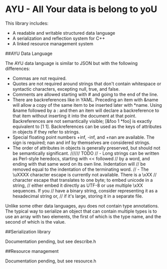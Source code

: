 AYU - All Your data is belong to yoU
=======

This library includes:
 - A readable and writable structured data language
 - A serialization and reflection system for C++
 - A linked resource management system

##AYU Data Language

The AYU data language is similar to JSON but with the following differences:
 - Commas are not required.
 - Quotes are not required around strings that don't contain whitespace or
   syntactic characters, excepting null, true, and false.
 - Comments are allowed starting with # and going to the end of the line.
 - There are backreferences like in YAML.  Preceding an item with &name will
   allow a copy of the same item to be inserted later with *name.  Using &name
   followed by a : and then an item will declare a backreference to that item
   without inserting it into the document at that point.  Backreferences are
   not semantically visible; [&foo 1 *foo] is exactly equivalent to [1 1].
   Backreferences can be used as the keys of attributes in objects if they
   refer to strings.
 - Special floating point numbers +inf, -inf, and +nan are available.  The sign
   is required; nan and inf by themselves are considered strings.
 - The order of attributes in objects is generally preserved, but should not be
   semantically significant.
////// TODO
// - Long strings can be written as Perl-style heredocs, starting with << followed
//   by a word, and ending with that same word on its own line.  Indentation will
//   be removed equal to the indentation of the terminating word.
// - The \uXXXX character escape is currently not available.  There is a \xXX
//   character escape that translates to one byte; to embed unicode in a string,
//   either embed it directly as UTF-8 or use multiple \xXX sequences.  If you
//   have a binary string, consider representing it as a hexadecimal string or,
//   if it's large, storing it in a separate file.

Unlike some other data languages, ayu does not contain type annotations.  The
typical way to serialize an object that can contain multiple types is to use an
array with two elements, the first of which is the type name, and the second
of which is the value.

##Serialization library

Documentation pending, but see describe.h

##Resource management

Documentation pending, but see resource.h
